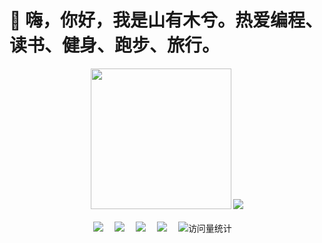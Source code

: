 <h1>🙋 嗨，你好，我是山有木兮。热爱编程、读书、健身、跑步、旅行。</h1>
<!--
**qingyh6/qingyh6** is a ✨ _special_ ✨ repository because its `README.md` (this file) appears on your GitHub profile.

Here are some ideas to get you started:

- 🔭 I’m currently working on ...
- 🌱 I’m currently learning ...
- 👯 I’m looking to collaborate on ...
- 🤔 I’m looking for help with ...
- 💬 Ask me about ...
- 📫 How to reach me: ...
- 😄 Pronouns: ...
- ⚡ Fun fact: ...
-->

 <!-- CSDN 数据统计 -->

  <div align="center">
    <!-- knock code pictures 敲代码的图片 -->
    <picture>
      <source media="(prefers-color-scheme: dark)" srcset="https://cdn.jsdelivr.net/gh/sun0225SUN/sun0225SUN/assets/images/coding.gif" />
      <source media="(prefers-color-scheme: light)" srcset="https://cdn.jsdelivr.net/gh/sun0225SUN/sun0225SUN/assets/images/developer.svg" height="225px" />
      <img src="https://cdn.jsdelivr.net/gh/sun0225SUN/sun0225SUN/assets/images/coding.gif" />
    </picture>
    <img src="https://stats.justsong.cn/api/csdn?id=weixin_52288941"> 
  </div>

  <!-- for beauty 留个空行好看点 -->

  <div>&nbsp;</div>

<div align="center"> 
  <!-- profile logo 个人资料徽标 -->
  <div>
    <a href="https://blog.csdn.net/weixin_52288941?type=blog"><img src="https://img.shields.io/badge/CSDN-山有木兮-red" /></a>&emsp;
    <a href="https://blog.csdn.net/weixin_52288941?type=blog"><img src="https://img.shields.io/badge/WeChat-青柠-07c160" /></a>&emsp;
    <img src="https://img.shields.io/badge/QQ-2205599679-blue?logo=tencentqq" />&emsp;
    <a href="https://blog.csdn.net/weixin_52288941?type=blog"><img src="https://img.shields.io/badge/Bilibili-B站-ff69b4" /></a>&emsp;
    <!-- visitor -->
    <img src="https://komarev.com/ghpvc/?username=qingyh6&label=Views&color=orange&style=flat" alt="访问量统计" />&emsp;
  </div> 


  <!-- GitHub 资料奖杯 -->
 <!-- <div align="center"> <img src="https://github-profile-trophy.vercel.app/?username=qingyh6" /> </div>
<div align="center"> <img src="https://github-readme-stats.vercel.app/api/top-langs/?username=qingyh6&hide_title=true&hide_border=true&layout=compact&langs_count=6&text_color=000&icon_color=fff&bg_color=0,52fa5a,4dfcff,c64dff&theme=graywhite" /> </div>
-->
</div>
